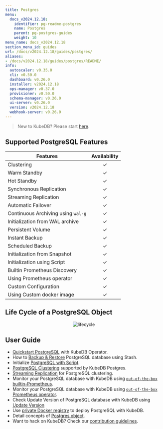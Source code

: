 ```yaml
---
title: Postgres
menu:
  docs_v2024.12.18:
    identifier: pg-readme-postgres
    name: Postgres
    parent: pg-postgres-guides
    weight: 10
menu_name: docs_v2024.12.18
section_menu_id: guides
url: /docs/v2024.12.18/guides/postgres/
aliases:
- /docs/v2024.12.18/guides/postgres/README/
info:
  autoscaler: v0.35.0
  cli: v0.50.0
  dashboard: v0.26.0
  installer: v2024.12.18
  ops-manager: v0.37.0
  provisioner: v0.50.0
  schema-manager: v0.26.0
  ui-server: v0.26.0
  version: v2024.12.18
  webhook-server: v0.26.0
---
```


> New to KubeDB? Please start [here](/docs/v2024.12.18/README).

## Supported PostgreSQL Features

| Features                           | Availability |
|------------------------------------|:------------:|
| Clustering                         |   &#10003;   |
| Warm Standby                       |   &#10003;   |
| Hot Standby                        |   &#10003;   |
| Synchronous Replication            |   &#10003;   |
| Streaming Replication              |   &#10003;   |
| Automatic Failover                 |   &#10003;   |
| Continuous Archiving using `wal-g` |   &#10003;   |
| Initialization from WAL archive    |   &#10003;   |
| Persistent Volume                  |   &#10003;   |
| Instant Backup                     |   &#10003;   |
| Scheduled Backup                   |   &#10003;   |
| Initialization from Snapshot       |   &#10003;   |
| Initialization using Script        |   &#10003;   |
| Builtin Prometheus Discovery       |   &#10003;   |
| Using Prometheus operator          |   &#10003;   |
| Custom Configuration               |   &#10003;   |
| Using Custom docker image          |   &#10003;   |

## Life Cycle of a PostgreSQL Object

<p align="center">
  <img alt="lifecycle"  src="/docs/v2024.12.18/images/postgres/lifecycle.png">
</p>

## User Guide

- [Quickstart PostgreSQL](/docs/v2024.12.18/guides/postgres/quickstart/quickstart) with KubeDB Operator.
- How to [Backup & Restore](/docs/v2024.12.18/guides/postgres/backup/stash/overview/) PostgreSQL database using Stash.
- Initialize [PostgreSQL with Script](/docs/v2024.12.18/guides/postgres/initialization/script_source).
- [PostgreSQL Clustering](/docs/v2024.12.18/guides/postgres/clustering/ha_cluster) supported by KubeDB Postgres.
- [Streaming Replication](/docs/v2024.12.18/guides/postgres/clustering/streaming_replication) for PostgreSQL clustering.
- Monitor your PostgreSQL database with KubeDB using [`out-of-the-box` builtin-Prometheus](/docs/v2024.12.18/guides/postgres/monitoring/using-builtin-prometheus).
- Monitor your PostgreSQL database with KubeDB using [`out-of-the-box` Prometheus operator](/docs/v2024.12.18/guides/postgres/monitoring/using-prometheus-operator).
- Check Update Version of PostgreSQL database with KubeDB using [Update Version](/docs/v2024.12.18/guides/postgres/update-version/versionupgrading)
- Use [private Docker registry](/docs/v2024.12.18/guides/postgres/private-registry/using-private-registry) to deploy PostgreSQL with KubeDB.
- Detail concepts of [Postgres object](/docs/v2024.12.18/guides/postgres/concepts/postgres).
- Want to hack on KubeDB? Check our [contribution guidelines](/docs/v2024.12.18/CONTRIBUTING).

